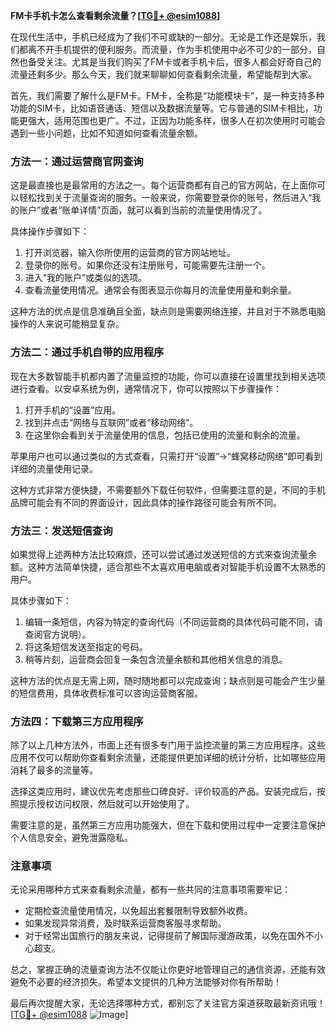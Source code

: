 **FM卡手机卡怎么查看剩余流量？[[TG💪+ @esim1088](https://t.me/s/esim1088)]**

在现代生活中，手机已经成为了我们不可或缺的一部分。无论是工作还是娱乐，我们都离不开手机提供的便利服务。而流量，作为手机使用中必不可少的一部分，自然也备受关注。尤其是当我们购买了FM卡或者手机卡后，很多人都会好奇自己的流量还剩多少。那么今天，我们就来聊聊如何查看剩余流量，希望能帮到大家。

首先，我们需要了解什么是FM卡。FM卡，全称是“功能模块卡”，是一种支持多种功能的SIM卡，比如语音通话、短信以及数据流量等。它与普通的SIM卡相比，功能更强大，适用范围也更广。不过，正因为功能多样，很多人在初次使用时可能会遇到一些小问题，比如不知道如何查看流量余额。

### 方法一：通过运营商官网查询

这是最直接也是最常用的方法之一。每个运营商都有自己的官方网站，在上面你可以轻松找到关于流量查询的服务。一般来说，你需要登录你的账号，然后进入“我的账户”或者“账单详情”页面，就可以看到当前的流量使用情况了。

具体操作步骤如下：

1. 打开浏览器，输入你所使用的运营商的官方网站地址。
2. 登录你的账号。如果你还没有注册账号，可能需要先注册一个。
3. 进入“我的账户”或类似的选项。
4. 查看流量使用情况。通常会有图表显示你每月的流量使用量和剩余量。

这种方法的优点是信息准确且全面，缺点则是需要网络连接，并且对于不熟悉电脑操作的人来说可能稍显复杂。

### 方法二：通过手机自带的应用程序

现在大多数智能手机都内置了流量监控的功能，你可以直接在设置里找到相关选项进行查看。以安卓系统为例，通常情况下，你可以按照以下步骤操作：

1. 打开手机的“设置”应用。
2. 找到并点击“网络与互联网”或者“移动网络”。
3. 在这里你会看到关于流量使用的信息，包括已使用的流量和剩余的流量。

苹果用户也可以通过类似的方式查看，只需打开“设置”->“蜂窝移动网络”即可看到详细的流量使用记录。

这种方式非常方便快捷，不需要额外下载任何软件，但需要注意的是，不同的手机品牌可能会有不同的界面设计，因此具体的操作路径可能会有所不同。

### 方法三：发送短信查询

如果觉得上述两种方法比较麻烦，还可以尝试通过发送短信的方式来查询流量余额。这种方法简单快捷，适合那些不太喜欢用电脑或者对智能手机设置不太熟悉的用户。

具体步骤如下：

1. 编辑一条短信，内容为特定的查询代码（不同运营商的具体代码可能不同，请查阅官方说明）。
2. 将这条短信发送至指定的号码。
3. 稍等片刻，运营商会回复一条包含流量余额和其他相关信息的消息。

这种方法的优点是无需上网，随时随地都可以完成查询；缺点则是可能会产生少量的短信费用，具体收费标准可以咨询运营商客服。

### 方法四：下载第三方应用程序

除了以上几种方法外，市面上还有很多专门用于监控流量的第三方应用程序。这些应用不仅可以帮助你查看剩余流量，还能提供更加详细的统计分析，比如哪些应用消耗了最多的流量等。

选择这类应用时，建议优先考虑那些口碑良好、评价较高的产品。安装完成后，按照提示授权访问权限，然后就可以开始使用了。

需要注意的是，虽然第三方应用功能强大，但在下载和使用过程中一定要注意保护个人信息安全，避免泄露隐私。

### 注意事项

无论采用哪种方式来查看剩余流量，都有一些共同的注意事项需要牢记：

- 定期检查流量使用情况，以免超出套餐限制导致额外收费。
- 如果发现异常消费，及时联系运营商客服寻求帮助。
- 对于经常出国旅行的朋友来说，记得提前了解国际漫游政策，以免在国外不小心超支。

总之，掌握正确的流量查询方法不仅能让你更好地管理自己的通信资源，还能有效避免不必要的经济损失。希望本文提供的几种方法能够对你有所帮助！

最后再次提醒大家，无论选择哪种方式，都别忘了关注官方渠道获取最新资讯哦！[[TG💪+ @esim1088](https://t.me/s/esim1088) ![Image](https://i.postimg.cc/4NQfJmqS/Snipaste-2025-05-13-00-14-12.png)]
